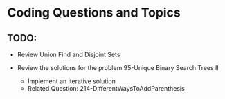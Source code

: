 # Coding Questions and Topics

## TODO:

- Review Union Find and Disjoint Sets

- Review the solutions for the problem 95-Unique Binary Search Trees II
    - Implement an iterative solution
    - Related Question: 214-DifferentWaysToAddParenthesis